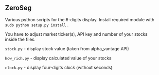 ## ZeroSeg

Various python scripts for the 8-digits display. Install required module with ```sudo python setup.py install``` .

You have to adjust market ticker(s), API key and number of your stocks inside the files.

```stock.py``` - display stock value (taken from alpha_vantage API)

```how_rich.py``` - display calculated value of your stocks

```clock.py``` - display four-digits clock (without seconds)